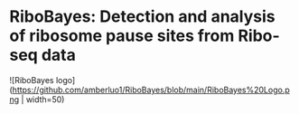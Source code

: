 # RiboBayes: Detection and analysis of ribosome pause sites from Ribo-seq data

![RiboBayes logo](https://github.com/amberluo1/RiboBayes/blob/main/RiboBayes%20Logo.png | width=50)
